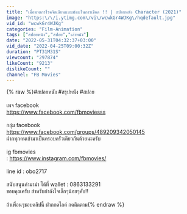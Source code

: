 ```yaml
---
title: "เมื่อฆาตกรโรคจิตเลียนแบบมังงะในการเชือด !! | สปอยหนัง Character (2021)"
image: "https:\/\/i.ytimg.com\/vi\/wcwkGr4WJKg\/hqdefault.jpg"
vid_id: "wcwkGr4WJKg"
categories: "Film-Animation"
tags: ["สปอยหนัง","สปอย","เล่าหนัง"]
date: "2022-05-31T04:32:37+03:00"
vid_date: "2022-04-25T09:00:32Z"
duration: "PT31M31S"
viewcount: "297874"
likeCount: "9213"
dislikeCount: ""
channel: "FB Movies"
---
```

{% raw %}#สปอยหนัง #สรุปหนัง #สปอย<br /><br />เพจ facebook<br /><a rel="nofollow" target="blank" href="https://www.facebook.com/fbmoviesss">https://www.facebook.com/fbmoviesss</a><br /><br />กลุ่ม facebook <br /><a rel="nofollow" target="blank" href="https://www.facebook.com/groups/489209342050145">https://www.facebook.com/groups/489209342050145</a><br />ฝากทุกคนเข้ามาเป็นครอบครัวเดียวกันด้วยนะครับ<br /><br />ig fbmovies  <br />:  <a rel="nofollow" target="blank" href="https://www.instagram.com/fbmovies/">https://www.instagram.com/fbmovies/</a><br /><br />line id : obo2717<br /><br />สนับสนุนค่ามาม่า ได้ที่ wallet : 0863133291 <br />ขอบคุณครับ สำหรับกำลังใจเล็กๆน้อยๆคับ!!<br /><br />ถ้าเพื่อนๆชอบคลิปนี้ ฝากกดไลค์ กดติดตาม{% endraw %}
